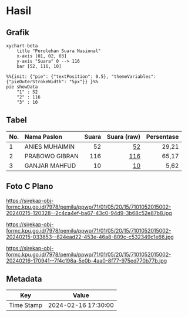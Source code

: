 # Hasil

## Grafik

```mermaid
xychart-beta
    title "Perolehan Suara Nasional"
    x-axis [01, 02, 03]
    y-axis "Suara" 0 --> 116
    bar [52, 116, 10]
```

```mermaid
%%{init: {"pie": {"textPosition": 0.5}, "themeVariables": {"pieOuterStrokeWidth": "5px"}} }%%
pie showData
    "1" : 52
    "2" : 116
    "3" : 10
```

## Tabel

| No. | Nama Paslon    | Suara | Suara (raw) | Persentase |
|:--- |:-------------- | -----:| -----------:| ----------:|
| 1   | ANIES MUHAIMIN | 52    | [52][p-1]   | 29,21      |
| 2   | PRABOWO GIBRAN | 116   | [116][p-2]  | 65,17      |
| 3   | GANJAR MAHFUD  | 10    | [10][p-3]   | 5,62       |


[p-1]: https://github.com/gigit-pemilu/pemilu-2024/blob/main/pilpres/hitung-suara/sub/71-sulawesi-utara/sub/01-bolaang-mongondow/sub/05-sang-tombolang/sub/2015-cempaka/sub/002-tps/sub/paslon-1.txt
[p-2]: https://github.com/gigit-pemilu/pemilu-2024/blob/main/pilpres/hitung-suara/sub/71-sulawesi-utara/sub/01-bolaang-mongondow/sub/05-sang-tombolang/sub/2015-cempaka/sub/002-tps/sub/paslon-2.txt
[p-3]: https://github.com/gigit-pemilu/pemilu-2024/blob/main/pilpres/hitung-suara/sub/71-sulawesi-utara/sub/01-bolaang-mongondow/sub/05-sang-tombolang/sub/2015-cempaka/sub/002-tps/sub/paslon-3.txt

## Foto C Plano

https://sirekap-obj-formc.kpu.go.id/7978/pemilu/ppwp/71/01/05/20/15/7101052015002-20240215-120328--2c4ca4ef-ba67-43c0-94d9-3b68c52e87b8.jpg

https://sirekap-obj-formc.kpu.go.id/7978/pemilu/ppwp/71/01/05/20/15/7101052015002-20240215-033853--824ead22-453e-46a8-809c-c532349c1e66.jpg

https://sirekap-obj-formc.kpu.go.id/7978/pemilu/ppwp/71/01/05/20/15/7101052015002-20240216-170941--7f4c198a-5e0b-4aa0-8f77-975ed770b77b.jpg


## Metadata

| Key        | Value               |
| ---------- | ------------------- |
| Time Stamp | 2024-02-16 17:30:00 |



